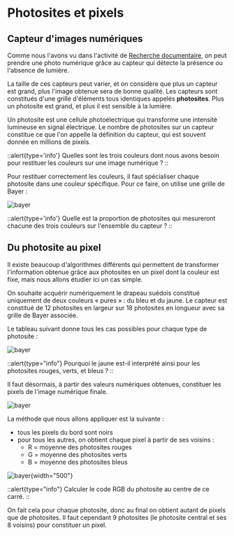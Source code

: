 # Photosites et pixels
## Capteur d'images numériques
Comme nous l'avons vu dans l'activité de [Recherche documentaire](./recherche), on peut prendre une photo numérique grâce au capteur qui détecte la présence ou l'absence de lumière.

La taille de ces capteurs peut varier, et on considère que plus un capteur est grand, plus l'image obtenue sera de bonne qualité. Les capteurs sont constitués d'une grille d'éléments tous identiques appelés **photosites**. Plus un photosite est grand, et plus il est sensible à la lumière.

Un photosite est une cellule photoélectrique qui transforme une intensité lumineuse en signal électrique. Le nombre de photosites sur un capteur constitue ce que l'on appelle la définition du capteur, qui est souvent donnée en millions de pixels.

::alert{type='info'}
Quelles sont les trois couleurs dont nous avons besoin pour restituer les couleurs sur une image numérique ? 
::

Pour restituer correctement les couleurs, il faut spécialiser chaque photosite dans une couleur spécifique. Pour ce faire, on utilise une grille de Bayer :

![bayer](/img/bayer.png)

::alert{type='info'}
Quelle est la proportion de photosites qui mesureront chacune des trois couleurs sur l'ensemble du capteur ?
::

## Du photosite au pixel
Il existe beaucoup d'algorithmes différents qui permettent de transformer l'information obtenue grâce aux photosites en un pixel dont la couleur est fixe, mais nous allons étudier ici un cas simple.

On souhaite acquérir numériquement le drapeau suédois constitué uniquement de deux couleurs « pures » : du bleu et du jaune. Le capteur est constitué de 12 photosites en largeur sur 18 photosites en longueur avec sa grille de Bayer associée. 

Le tableau suivant donne tous les cas possibles pour chaque type de photosite :

![bayer](/img/photosites.png)


::alert{type="info"}
Pourquoi le jaune est-il interprété ainsi pour les photosites rouges, verts, et bleus ?
::

Il faut désormais, à partir des valeurs numériques obtenues, constituer les pixels de l'image numérique finale.

![bayer](/img/bayer2.png)

La méthode que nous allons appliquer est la suivante :
- tous les pixels du bord sont noirs
- pour tous les autres, on obtient chaque pixel à partir de ses voisins :
  - R = moyenne des photosites rouges
  - G = moyenne des photosites verts
  - B = moyenne des photosites bleus

![bayer](/img/photosites2.png){width="500"}

::alert{type="info"}
Calculer le code RGB du photosite au centre de ce carré.
::

On fait cela pour chaque photosite, donc au final on obtient autant de pixels que de photosites. Il faut cependant 9 photosites (le photosite central et ses 8 voisins) pour constituer un pixel. 
